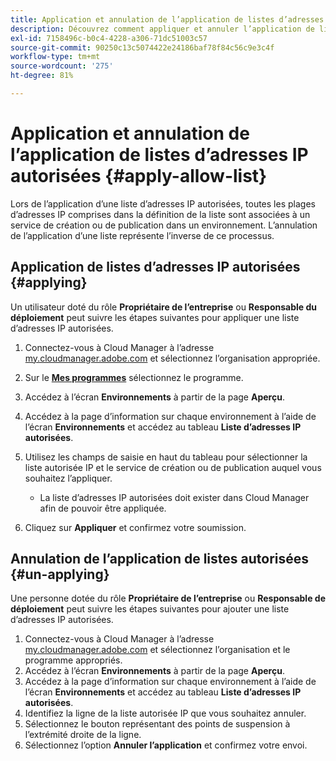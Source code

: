 ```yaml
---
title: Application et annulation de l’application de listes d’adresses IP autorisées
description: Découvrez comment appliquer et annuler l’application de listes d’adresses IP autorisées aux environnements.
exl-id: 7158496c-b0c4-4228-a306-71dc51003c57
source-git-commit: 90250c13c5074422e24186baf78f84c56c9e3c4f
workflow-type: tm+mt
source-wordcount: '275'
ht-degree: 81%

---
```



# Application et annulation de l’application de listes d’adresses IP autorisées {#apply-allow-list}

Lors de l’application d’une liste d’adresses IP autorisées, toutes les plages d’adresses IP comprises dans la définition de la liste sont associées à un service de création ou de publication dans un environnement. L’annulation de l’application d’une liste représente l’inverse de ce processus.

## Application de listes d’adresses IP autorisées {#applying}

Un utilisateur doté du rôle **Propriétaire de l’entreprise** ou **Responsable du déploiement** peut suivre les étapes suivantes pour appliquer une liste d’adresses IP autorisées.

1. Connectez-vous à Cloud Manager à l’adresse [my.cloudmanager.adobe.com](https://my.cloudmanager.adobe.com/) et sélectionnez l’organisation appropriée.

1. Sur le **[Mes programmes](/help/implementing/cloud-manager/getting-access-to-aem-in-cloud/editing-programs.md#my-programs)** sélectionnez le programme.
1. Accédez à l’écran **Environnements** à partir de la page **Aperçu**.
1. Accédez à la page d’information sur chaque environnement à l’aide de l’écran **Environnements** et accédez au tableau **Liste d’adresses IP autorisées**.
1. Utilisez les champs de saisie en haut du tableau pour sélectionner la liste autorisée IP et le service de création ou de publication auquel vous souhaitez l’appliquer.
   * La liste d’adresses IP autorisées doit exister dans Cloud Manager afin de pouvoir être appliquée.
1. Cliquez sur **Appliquer** et confirmez votre soumission.

## Annulation de l’application de listes autorisées {#un-applying}

Une personne dotée du rôle **Propriétaire de l’entreprise** ou **Responsable de déploiement** peut suivre les étapes suivantes pour ajouter une liste d’adresses IP autorisées.

1. Connectez-vous à Cloud Manager à l’adresse [my.cloudmanager.adobe.com](https://my.cloudmanager.adobe.com/) et sélectionnez l’organisation et le programme appropriés.
1. Accédez à l’écran **Environnements** à partir de la page **Aperçu**.
1. Accédez à la page d’information sur chaque environnement à l’aide de l’écran **Environnements** et accédez au tableau **Liste d’adresses IP autorisées**.
1. Identifiez la ligne de la liste autorisée IP que vous souhaitez annuler.
1. Sélectionnez le bouton représentant des points de suspension à l’extrémité droite de la ligne.
1. Sélectionnez l’option **Annuler l’application** et confirmez votre envoi.
